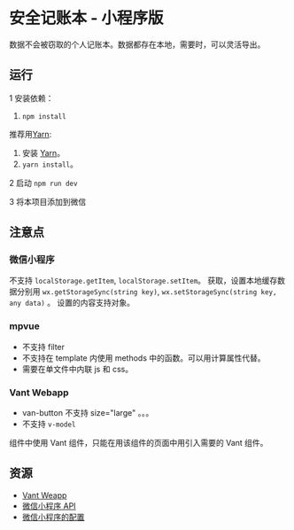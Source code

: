# 安全记账本 - 小程序版
数据不会被窃取的个人记账本。数据都存在本地，需要时，可以灵活导出。 


## 运行
1 安装依赖：  

1. `npm install`

推荐用[Yarn](https://yarnpkg.com/en/docs/install):
1. 安装 [Yarn](https://yarnpkg.com/en/docs/install)。
1. `yarn install`。

2 启动 `npm run dev`

3 将本项目添加到微信

## 注意点
### 微信小程序
不支持 `localStorage.getItem`, `localStorage.setItem`。 获取，设置本地缓存数据分别用 `wx.getStorageSync(string key)`, `wx.setStorageSync(string key, any data)` 。 设置的内容支持对象。



### mpvue
* 不支持 filter
* 不支持在 template 内使用 methods 中的函数。可以用计算属性代替。
* 需要在单文件中内联 js 和 css。

### Vant Webapp
* van-button 不支持 size="large" 。。。
* 不支持 `v-model`

组件中使用 Vant 组件，只能在用该组件的页面中用引入需要的 Vant 组件。

## 资源
* [Vant Weapp](https://youzan.github.io/vant-weapp/#/intro)
* [微信小程序 API](https://developers.weixin.qq.com/miniprogram/dev/api/)
* [微信小程序的配置](https://developers.weixin.qq.com/miniprogram/dev/framework/config.html)